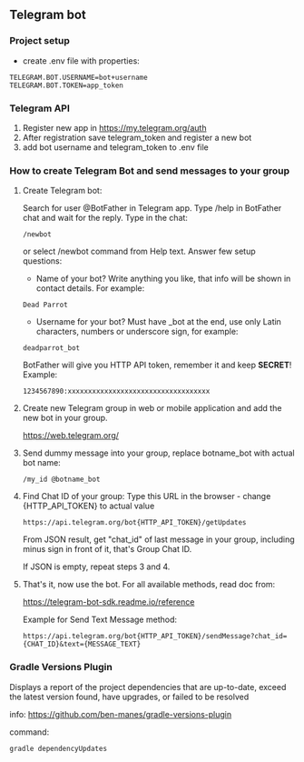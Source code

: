 ## Telegram bot

### Project setup

* create .env file with properties:

```
TELEGRAM.BOT.USERNAME=bot+username
TELEGRAM.BOT.TOKEN=app_token
```

### Telegram API

1. Register new app in https://my.telegram.org/auth
2. After registration save telegram_token and register a new bot
3. add bot username and telegram_token to .env file

### How to create Telegram Bot and send messages to your group

1) Create Telegram bot:

   Search for user @BotFather in Telegram app. Type /help in BotFather chat and wait for the reply. Type in the chat:

   `/newbot`

   or select /newbot command from Help text. Answer few setup questions:

    - Name of your bot? Write anything you like, that info will be shown in contact details. For example:

   `Dead Parrot`

    - Username for your bot? Must have _bot at the end, use only Latin characters,
      numbers or underscore sign, for example:

   `deadparrot_bot`

   BotFather will give you HTTP API token, remember it and keep **SECRET**!
   Example:

   `1234567890:xxxxxxxxxxxxxxxxxxxxxxxxxxxxxxxxxxx`

2) Create new Telegram group in web or mobile application and add the new bot in your group.

   https://web.telegram.org/

3) Send dummy message into your group, replace botname_bot with actual bot name:

   `/my_id @botname_bot`

4) Find Chat ID of your group:
   Type this URL in the browser - change {HTTP_API_TOKEN} to actual value

   `https://api.telegram.org/bot{HTTP_API_TOKEN}/getUpdates`

   From JSON result, get "chat_id" of last message in your group,
   including minus sign in front of it, that's Group Chat ID.

   If JSON is empty, repeat steps 3 and 4.

5) That's it, now use the bot. For all available methods, read doc from:

   https://telegram-bot-sdk.readme.io/reference

   Example for Send Text Message method:

   `https://api.telegram.org/bot{HTTP_API_TOKEN}/sendMessage?chat_id={CHAT_ID}&text={MESSAGE_TEXT}`

### Gradle Versions Plugin

Displays a report of the project dependencies that are up-to-date, exceed the latest version found, have upgrades, or
failed to be resolved

info: https://github.com/ben-manes/gradle-versions-plugin

command:

```
gradle dependencyUpdates
```